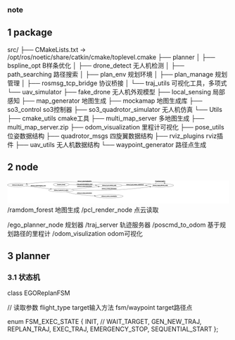 ### note

## 1 package

src/
├── CMakeLists.txt -> /opt/ros/noetic/share/catkin/cmake/toplevel.cmake
├── planner
│   ├── bspline_opt B样条优化
│   ├── drone_detect 无人机检测
│   ├── path_searching 路径搜索
│   ├── plan_env 规划环境
│   ├── plan_manage 规划管理
│   ├── rosmsg_tcp_bridge 协议桥接
│   └── traj_utils 可视化工具，多项式
└── uav_simulator
    ├── fake_drone 无人机外观模型
    ├── local_sensing 局部感知
    ├── map_generator 地图生成
    ├── mockamap 地图生成库
    ├── so3_control so3控制器
    ├── so3_quadrotor_simulator 无人机仿真
    └── Utils
        ├── cmake_utils cmake工具
        ├── multi_map_server 多地图生成
        ├── multi_map_server.zip
        ├── odom_visualization 里程计可视化
        ├── pose_utils 位姿数据结构
        ├── quadrotor_msgs 四旋翼数据结构
        ├── rviz_plugins rviz插件
        ├── uav_utils 无人机数据结构
        └── waypoint_generator 路径点生成

## 2 node

![Alt text](rosgraph.svg)
/ramdom_forest 地图生成
/pcl_render_node 点云读取

/ego_planner_node 规划器
/traj_server 轨迹服务器
/poscmd_to_odom 基于规划路径的里程计
/odom_visulization odom可视化

## 3 planner 

### 3.1 状态机

class EGOReplanFSM

// 读取参数
flight_type target输入方法
fsm/waypoint target路径点

enum FSM_EXEC_STATE
    {
      INIT, //
      WAIT_TARGET,
      GEN_NEW_TRAJ,
      REPLAN_TRAJ,
      EXEC_TRAJ,
      EMERGENCY_STOP,
      SEQUENTIAL_START
    };

